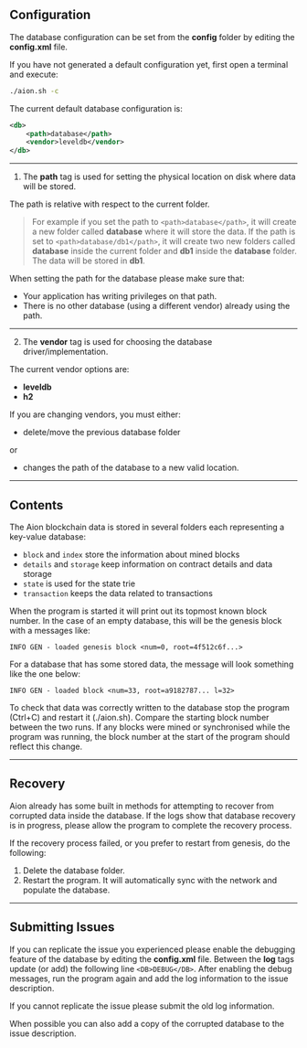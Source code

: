 ## Configuration

The database configuration can be set from the **config** folder by editing the **config.xml** file.

If you have not generated a default configuration yet, first open a terminal and execute:
```bash
./aion.sh -c
```
The current default database configuration is:
```xml
<db>
    <path>database</path>
    <vendor>leveldb</vendor>
</db>
```
---
1. The **path** tag is used for setting the physical location on disk where data will be stored.

The path is relative with respect to the current folder. 

> For example if you set the path to `<path>database</path>`, it will create a new folder called **database** where it will store the data. If the path is set to `<path>database/db1</path>`, it will create two new folders called **database** inside the current folder and **db1** inside the **database** folder. The data will be stored in **db1**.

When setting the path for the database please make sure that:

* Your application has writing privileges on that path.
* There is no other database (using a different vendor) already using the path.
---
2. The **vendor** tag is used for choosing the database driver/implementation.

The current vendor options are:
* **leveldb**
* **h2**

If you are changing vendors, you must either:
* delete/move the previous database folder 

or
* changes the path of the database to a new valid location. 

---
## Contents

The Aion blockchain data is stored in several folders each representing a key-value database:
- `block` and `index` store the information about mined blocks
- `details` and `storage` keep information on contract details and data storage
- `state` is used for the state trie
- `transaction` keeps the data related to transactions

When the program is started it will print out its topmost known block number. In the case of an empty database, this will be the genesis block with a messages like:

```
INFO GEN - loaded genesis block <num=0, root=4f512c6f...>
```

For a database that has some stored data, the message will look something like the one below:

```
INFO GEN - loaded block <num=33, root=a9182787... l=32>
```

To check that data was correctly written to the database stop the program (Ctrl+C) and restart it (./aion.sh). Compare the starting block number between the two runs. If any blocks were mined or synchronised while the program was running, the block number at the start of the program should reflect this change.

---
## Recovery

Aion already has some built in methods for attempting to recover from corrupted data inside the database. If the logs show that database recovery is in progress, please allow the program to complete the recovery process.

If the recovery process failed, or you prefer to restart from genesis, do the following:
1. Delete the database folder.
2. Restart the program. It will automatically sync with the network and populate the database.

---
## Submitting Issues

If you can replicate the issue you experienced please enable the debugging feature of the database by editing the **config.xml** file. Between the **log** tags update (or add) the following line
`<DB>DEBUG</DB>`. After enabling the debug messages, run the program again and add the log information to the issue description. 

If you cannot replicate the issue please submit the old log information.

When possible you can also add a copy of the corrupted database to the issue description.